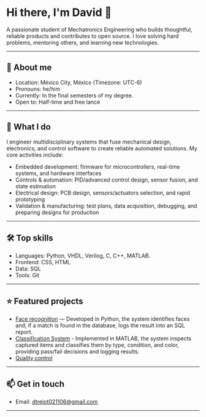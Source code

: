 # Hi there, I'm David 👋

A passionate student of Mechatronics Engineering who builds thoughtful, reliable products and contributes to open source. I love solving hard problems, mentoring others, and learning new technologies.

---

## 🔭 About me
- Location: México City, México (Timezone: UTC-6)
- Pronouns: he/him
- Currently: In the final semesters of my degree.
- Open to: Half-time and free lance
---

## 🚀 What I do
I engineer multidisciplinary systems that fuse mechanical design, electronics, and control software to create reliable automated solutions. My core activities include:
- Embedded development: firmware for microcontrollers, real-time systems, and hardware interfaces
- Controls & automation: PID/advanced control design, sensor fusion, and state estimation
- Electrical design: PCB design, sensors/actuators selection, and rapid prototyping
- Validation & manufacturing: test plans, data acquisition, debugging, and preparing designs for production
---

## 🛠️ Top skills
- Languages: Python, VHDL, Verilog, C, C++, MATLAB.
- Frontend: CSS, HTML
- Data: SQL
- Tools: Git

---

## ⭐ Featured projects

- [Face recognition](https://github.com/dtrejo0611/proyectoReconocimientoFacial) — Developed in Python, the system identifies faces and, if a match is found in the database, logs the result into an SQL report.
- [Classification System](https://github.com/dtrejo0611/classification-system) - Implemented in MATLAB, the system inspects captured items and classifies them by type, condition, and color, providing pass/fail decisions and logging results.
- [Quality control]()
---

## 📫 Get in touch
- Email: dtrejot021106@gmail.com

---


